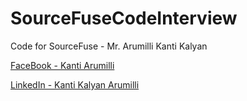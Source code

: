 # SourceFuseCodeInterview
Code for SourceFuse - Mr. Arumilli Kanti Kalyan


[FaceBook - Kanti Arumilli](https://www.facebook.com/kanti.arumilli/)


[LinkedIn - Kanti Kalyan Arumilli](https://www.linkedin.com/in/kanti-kalyan-arumilli/)
